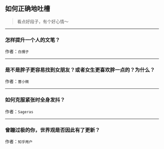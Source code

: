 ## 如何正确地吐槽

> 看点好段子，有个好心情～


 
---

### 怎样提升一个人的文笔？

> 


作者：`白孺子`

---

### 是不是胖子更容易找到女朋友？或者女生更喜欢胖一点的？为什么？

> 


作者：`蔷小微`

---

### 如何克服紧张时全身发抖？

> 


作者：`Sageras`

---

### 曾蹦过极的你，世界观是否因此有了更新？

> 


作者：`知乎用户`